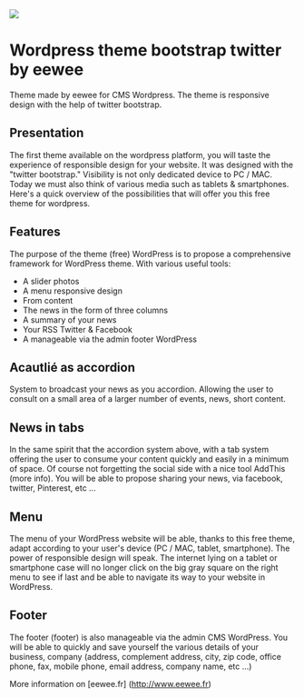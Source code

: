 <a href="http://www.eewee.fr">
  <img src="http://www.eewee.fr/">
</a>

Wordpress theme bootstrap twitter by eewee
==========================================

Theme made ​​by eewee for CMS Wordpress. 
The theme is responsive design with the help of twitter bootstrap.

Presentation
------------
The first theme available on the wordpress platform, you will taste the experience of responsible design for your website. It was designed with the "twitter bootstrap." Visibility is not only dedicated device to PC / MAC. Today we must also think of various media such as tablets & smartphones. Here's a quick overview of the possibilities that will offer you this free theme for wordpress.

Features
---------------
The purpose of the theme (free) WordPress is to propose a comprehensive framework for WordPress theme. With various useful tools:
* A slider photos
* A menu responsive design
* From content
* The news in the form of three columns
* A summary of your news
* Your RSS Twitter & Facebook
* A manageable via the admin footer WordPress

Acautlié as accordion
-------------------------------
System to broadcast your news as you accordion. Allowing the user to consult on a small area of ​​a larger number of events, news, short content.

News in tabs
------------------------------
In the same spirit that the accordion system above, with a tab system offering the user to consume your content quickly and easily in a minimum of space. Of course not forgetting the social side with a nice tool AddThis (more info). You will be able to propose sharing your news, via facebook, twitter, Pinterest, etc ...

Menu
----
The menu of your WordPress website will be able, thanks to this free theme, adapt according to your user's device (PC / MAC, tablet, smartphone). The power of responsible design will speak. The internet lying on a tablet or smartphone case will no longer click on the big gray square on the right menu to see if last and be able to navigate its way to your website in WordPress.

Footer
------------
The footer (footer) is also manageable via the admin CMS WordPress. You will be able to quickly and save yourself the various details of your business, company (address, complement address, city, zip code, office phone, fax, mobile phone, email address, company name, etc ...)

More information on [eewee.fr] (http://www.eewee.fr)



